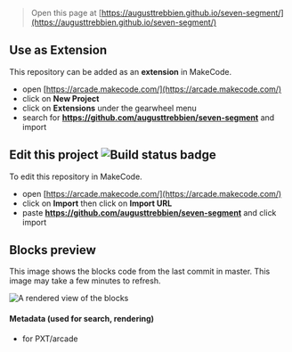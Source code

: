  


> Open this page at [https://augusttrebbien.github.io/seven-segment/](https://augusttrebbien.github.io/seven-segment/)

## Use as Extension

This repository can be added as an **extension** in MakeCode.

* open [https://arcade.makecode.com/](https://arcade.makecode.com/)
* click on **New Project**
* click on **Extensions** under the gearwheel menu
* search for **https://github.com/augusttrebbien/seven-segment** and import

## Edit this project ![Build status badge](https://github.com/augusttrebbien/seven-segment/workflows/MakeCode/badge.svg)

To edit this repository in MakeCode.

* open [https://arcade.makecode.com/](https://arcade.makecode.com/)
* click on **Import** then click on **Import URL**
* paste **https://github.com/augusttrebbien/seven-segment** and click import

## Blocks preview

This image shows the blocks code from the last commit in master.
This image may take a few minutes to refresh.

![A rendered view of the blocks](https://github.com/augusttrebbien/seven-segment/raw/master/.github/makecode/blocks.png)

#### Metadata (used for search, rendering)

* for PXT/arcade
<script src="https://makecode.com/gh-pages-embed.js"></script><script>makeCodeRender("{{ site.makecode.home_url }}", "{{ site.github.owner_name }}/{{ site.github.repository_name }}");</script>
